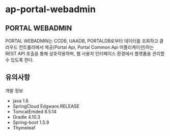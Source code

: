# ap-portal-webadmin

## PORTAL WEBADMIN
PORTAL WEBADMIN는 CCDB, UAADB, PORTALDB로부터 데이터를 조회하고 클라우드 컨트롤러에서 제공(Portal Api, Portal Common Api 어플리케이션)하는 REST API 호출을 통해 상호작용하며, 웹 사용자 인터페이스 환경에서 플랫폼을 관리할 수 있도록 한다.

## 유의사항

개발 정보
- java 1.8
- SpringCloud Edgware.RELEASE 
- TomcatEmded 8.5.14
- Gradle 4.10.3
- Spring-boot 1.5.9
- Thymeleaf
